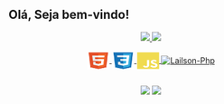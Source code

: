 ## Olá, Seja bem-vindo!
<div align="center">
  <a href="https://github.com/Lailson96/Lailson96/">
  <img height="180em" src="https://github-readme-stats.vercel.app/api?username=Lailson96&show_icons=true&theme=dracula&include_all_commits=true&count_private=true"/>
  <img height="180em" src="https://github-readme-stats.vercel.app/api/top-langs/?username=Lailson96&layout=compact&langs_count=7&theme=dracula"/>
</div>
  
<div align="center"><br>
  <img align="center" alt="Lailson-HTML" height="30" width="40" src="https://raw.githubusercontent.com/devicons/devicon/master/icons/html5/html5-original.svg">
  <img align="center" alt="Lailson-CSS" height="30" width="40" src="https://raw.githubusercontent.com/devicons/devicon/master/icons/css3/css3-original.svg">
  <img align="center" alt="Lailson-Js" height="30" width="40" src="https://raw.githubusercontent.com/devicons/devicon/master/icons/javascript/javascript-plain.svg">
  <img align="center" alt="Lailson-Php" height="30" width="30" src="https://cdn3.iconfinder.com/data/icons/logos-and-brands-adobe/512/267_Python-512.png">
</div>
  
  ##
 
<div align="center">
  <a href="mailto:lailsonrd@gmail.com"><img src="https://img.shields.io/badge/-Gmail-%23333?style=for-the-badge&logo=gmail&logoColor=white" target="_blank"></a>
  <a href="https://www.linkedin.com/in/lailson-silva-9854a7105/" target="_blank"><img src="https://img.shields.io/badge/-LinkedIn-%230077B5?style=for-the-badge&logo=linkedin&logoColor=white" target="_blank"></a> 
</div>
